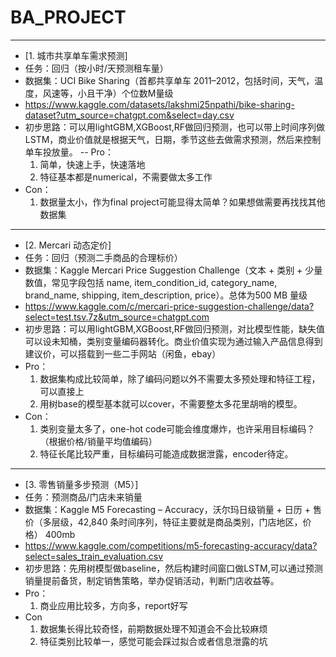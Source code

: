 # BA_PROJECT


---

- [1. 城市共享单车需求预测]
- 任务：回归（按小时/天预测租车量）
- 数据集：UCI Bike Sharing（首都共享单车 2011–2012，包括时间，天气，温度，风速等，小且干净）个位数M量级
- https://www.kaggle.com/datasets/lakshmi25npathi/bike-sharing-dataset?utm_source=chatgpt.com&select=day.csv
- 初步思路：可以用lightGBM,XGBoost,RF做回归预测，也可以带上时间序列做LSTM，商业价值就是根据天气，日期，季节这些去做需求预测，然后来控制单车投放量。
-- Pro：
  1. 简单，快速上手，快速落地
  2. 特征基本都是numerical，不需要做太多工作
- Con：
  1. 数据量太小，作为final project可能显得太简单？如果想做需要再找找其他数据集
---
- [2. Mercari 动态定价]
- 任务：回归（预测二手商品的合理标价）
- 数据集：Kaggle Mercari Price Suggestion Challenge（文本 + 类别 + 少量数值，常见字段包括 name, item_condition_id, category_name, brand_name, shipping, item_description, price）。总体为500 MB 量级
- https://www.kaggle.com/c/mercari-price-suggestion-challenge/data?select=test.tsv.7z&utm_source=chatgpt.com
- 初步思路：可以用lightGBM,XGBoost,RF做回归预测，对比模型性能，缺失值可以设未知桶，类别变量编码器转化。商业价值实现为通过输入产品信息得到建议价，可以搭载到一些二手网站（闲鱼，ebay）
- Pro：
  1. 数据集构成比较简单，除了编码问题以外不需要太多预处理和特征工程，可以直接上
  2. 用树base的模型基本就可以cover，不需要整太多花里胡哨的模型。
- Con：
  1. 类别变量太多了，one-hot code可能会维度爆炸，也许采用目标编码？（根据价格/销量平均值编码）
  2. 特征长尾比较严重，目标编码可能造成数据泄露，encoder待定。
---
- [3. 零售销量多步预测（M5）] 
- 任务：预测商品/门店未来销量
- 数据集：Kaggle M5 Forecasting – Accuracy，沃尔玛日级销量 + 日历 + 售价（多层级，42,840 条时间序列，特征主要就是商品类别，门店地区，价格） 400mb
- https://www.kaggle.com/competitions/m5-forecasting-accuracy/data?select=sales_train_evaluation.csv
- 初步思路：先用树模型做baseline，然后构建时间窗口做LSTM,可以通过预测销量提前备货，制定销售策略，举办促销活动，判断门店收益等。
- Pro：
  1. 商业应用比较多，方向多，report好写
- Con
  1. 数据集长得比较奇怪，前期数据处理不知道会不会比较麻烦
  2. 特征类别比较单一，感觉可能会踩过拟合或者信息泄露的坑
